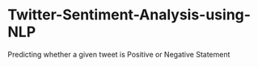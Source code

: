 # Twitter-Sentiment-Analysis-using-NLP
Predicting whether a given tweet is Positive or Negative Statement
